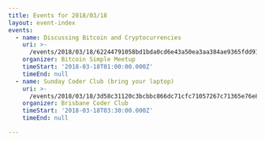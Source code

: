```yaml
---
title: Events for 2018/03/18
layout: event-index
events:
  - name: Discussing Bitcoin and Cryptocurrencies
    uri: >-
      /events/2018/03/18/62244791058bd1bda0cd6e43a50ea3aa384ae9365fdd91d527ba426f5b030055
    organizer: Bitcoin Simple Meetup
    timeStart: '2018-03-18T01:00:00.000Z'
    timeEnd: null
  - name: Sunday Coder Club (bring your laptop)
    uri: >-
      /events/2018/03/18/3d58c31120c3bcbbc866dc71cfc71057267c71365e76e868637b7e1cec1d36bb
    organizer: Brisbane Coder Club
    timeStart: '2018-03-18T03:30:00.000Z'
    timeEnd: null

---
```

